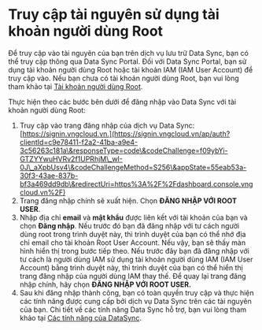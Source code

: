 # Truy cập tài nguyên sử dụng tài khoản người dùng Root

Để truy cập vào tài nguyên của bạn trên dịch vụ lưu trữ Data Sync, bạn có thể truy cập thông qua Data Sync Portal. Đối với Data Sync Portal, bạn sử dụng tài khoản người dùng Root hoặc tài khoản IAM (IAM User Account) để truy cập vào. Nếu bạn chưa có tài khoản người dùng Root, bạn vui lòng tham khảo tại [Tài khoản người dùng Root](../quan-ly-tai-khoan-truy-cap-datasync/tai-khoan-nguoi-dung-root.md).

Thực hiện theo các bước bên dưới để đăng nhập vào Data Sync với tài khoản người dùng Root:

1. Truy cập vào trang đăng nhập của dịch vụ Data Sync: [https://signin.vngcloud.vn.](https://signin.vngcloud.vn/ap/auth?clientId=c9e78411-f2a2-41ba-a9e4-3c56263c181a\&responseType=code\&codeChallenge=f09ybYi-GTZYYwuHVRv2f1UPRhjM\_wI-0J\_aXpbUsv4\&codeChallengeMethod=S256\&appState=55eab53a-30f3-43ae-837b-bf3a469dd9db\&redirectUri=https%3A%2F%2Fdashboard.console.vngcloud.vn%2F)
2. Trang đăng nhập chính sẽ xuất hiện. Chọn **ĐĂNG NHẬP VỚI ROOT USER**.
3. Nhập địa chỉ **email** và **mật khẩu** được liên kết với tài khoản của bạn và chọn **Đăng nhập**. Nếu trước đó bạn đã đăng nhập với tư cách người dùng root trong trình duyệt này, thì trình duyệt của bạn có thể nhớ địa chỉ email cho tài khoản Root User Account. Nếu vậy, bạn sẽ thấy màn hình hiển thị trong bước tiếp theo. Nếu trước đây bạn đã đăng nhập với tư cách là người dùng IAM sử dụng tài khoản người dùng IAM (IAM User Account) bằng trình duyệt này, thì trình duyệt của bạn có thể hiển thị trang đăng nhập của người dùng IAM thay thế. Để quay lại trang đăng nhập chính, hãy chọn **ĐĂNG NHẬP VỚI ROOT USER.**
4. Sau khi đăng nhập thành công, bạn có toàn quyền truy cập và thực hiện các tính năng được cung cấp bởi dịch vụ Data Sync trên các tài nguyên của bạn. Chi tiết về các tính năng Data Sync hỗ trợ, bạn vui lòng tham khảo tại [Các tính năng của DataSync](../../cac-tinh-nang-cua-datasync/).
